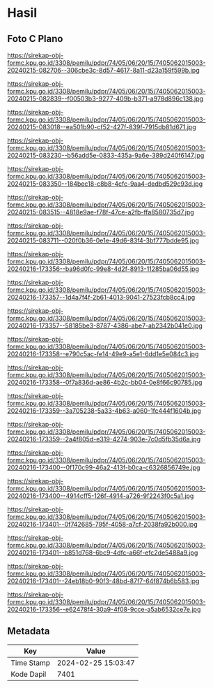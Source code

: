 # Hasil

## Foto C Plano

https://sirekap-obj-formc.kpu.go.id/3308/pemilu/pdpr/74/05/06/20/15/7405062015003-20240215-082706--306cbe3c-8d57-4617-8a11-d23a159f599b.jpg

https://sirekap-obj-formc.kpu.go.id/3308/pemilu/pdpr/74/05/06/20/15/7405062015003-20240215-082839--f00503b3-9277-409b-b371-a978d896c138.jpg

https://sirekap-obj-formc.kpu.go.id/3308/pemilu/pdpr/74/05/06/20/15/7405062015003-20240215-083018--ea501b90-cf52-427f-839f-7915db81d671.jpg

https://sirekap-obj-formc.kpu.go.id/3308/pemilu/pdpr/74/05/06/20/15/7405062015003-20240215-083230--b56add5e-0833-435a-9a6e-389d240f6147.jpg

https://sirekap-obj-formc.kpu.go.id/3308/pemilu/pdpr/74/05/06/20/15/7405062015003-20240215-083350--184bec18-c8b8-4cfc-9aa4-dedbd529c93d.jpg

https://sirekap-obj-formc.kpu.go.id/3308/pemilu/pdpr/74/05/06/20/15/7405062015003-20240215-083515--4818e9ae-f78f-47ce-a2fb-ffa8580735d7.jpg

https://sirekap-obj-formc.kpu.go.id/3308/pemilu/pdpr/74/05/06/20/15/7405062015003-20240215-083711--020f0b36-0e1e-49d6-83f4-3bf777bdde95.jpg

https://sirekap-obj-formc.kpu.go.id/3308/pemilu/pdpr/74/05/06/20/15/7405062015003-20240216-173356--ba96d0fc-99e8-4d2f-8913-11285ba06d55.jpg

https://sirekap-obj-formc.kpu.go.id/3308/pemilu/pdpr/74/05/06/20/15/7405062015003-20240216-173357--1d4a7f4f-2b61-4013-9041-27523fcb8cc4.jpg

https://sirekap-obj-formc.kpu.go.id/3308/pemilu/pdpr/74/05/06/20/15/7405062015003-20240216-173357--58185be3-8787-4386-abe7-ab2342b041e0.jpg

https://sirekap-obj-formc.kpu.go.id/3308/pemilu/pdpr/74/05/06/20/15/7405062015003-20240216-173358--e790c5ac-fe14-49e9-a5e1-6dd1e5e084c3.jpg

https://sirekap-obj-formc.kpu.go.id/3308/pemilu/pdpr/74/05/06/20/15/7405062015003-20240216-173358--0f7a836d-ae86-4b2c-bb04-0e8f66c90785.jpg

https://sirekap-obj-formc.kpu.go.id/3308/pemilu/pdpr/74/05/06/20/15/7405062015003-20240216-173359--3a705238-5a33-4b63-a060-1fc444f1604b.jpg

https://sirekap-obj-formc.kpu.go.id/3308/pemilu/pdpr/74/05/06/20/15/7405062015003-20240216-173359--2a4f805d-e319-4274-903e-7c0d5fb35d6a.jpg

https://sirekap-obj-formc.kpu.go.id/3308/pemilu/pdpr/74/05/06/20/15/7405062015003-20240216-173400--0f170c99-46a2-413f-b0ca-c6326856749e.jpg

https://sirekap-obj-formc.kpu.go.id/3308/pemilu/pdpr/74/05/06/20/15/7405062015003-20240216-173400--4914cff5-126f-4914-a726-9f2243f0c5a1.jpg

https://sirekap-obj-formc.kpu.go.id/3308/pemilu/pdpr/74/05/06/20/15/7405062015003-20240216-173401--0f742685-795f-4058-a7cf-2038fa92b000.jpg

https://sirekap-obj-formc.kpu.go.id/3308/pemilu/pdpr/74/05/06/20/15/7405062015003-20240216-173401--b851d768-6bc9-4dfc-a66f-efc2de5488a9.jpg

https://sirekap-obj-formc.kpu.go.id/3308/pemilu/pdpr/74/05/06/20/15/7405062015003-20240216-173401--24eb18b0-90f3-48bd-87f7-64f874b6b583.jpg

https://sirekap-obj-formc.kpu.go.id/3308/pemilu/pdpr/74/05/06/20/15/7405062015003-20240216-173356--e62478f4-30a9-4f08-9cce-a5ab6532ce7e.jpg


## Metadata

| Key        | Value               |
| ---------- | ------------------- |
| Time Stamp | 2024-02-25 15:03:47 |
| Kode Dapil | 7401                |




